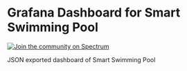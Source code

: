 # Grafana Dashboard for Smart Swimming Pool

[![Join the community on Spectrum](https://withspectrum.github.io/badge/badge.svg)](https://spectrum.chat/smart-swimming-pool)

JSON exported dashboard of Smart Swimming Pool
